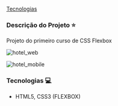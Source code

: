[Tecnologias](#tecnologias-computer)

### Descrição do Projeto :star:

Projeto do primeiro curso de CSS Flexbox

![hotel_web](https://user-images.githubusercontent.com/98993736/191177630-5d97a5b6-f5c6-42a1-b82c-fbbb1e4bcfed.png)

![hotel_mobile](https://user-images.githubusercontent.com/98993736/191177724-64097cfd-8574-46d4-8c02-66d63ab3d5b0.png)

### Tecnologias :computer:

- HTML5, CSS3 (FLEXBOX)
